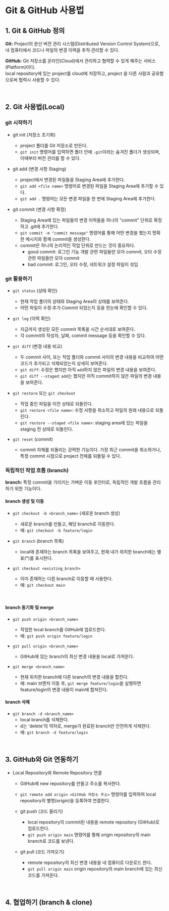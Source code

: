 # Git & GitHub 사용법

## 1. Git & GitHub 정의

**Git:** Project의 분산 버전 관리 시스템(Distributed Version Control System)으로,<br>
내 컴퓨터에서 코드나 파일의 변경 이력을 추적∙관리할 수 있다.

**GitHub:** Git 저장소를 온라인(Cloud)에서 관리하고 협력할 수 있게 해주는 서비스(Platform)이다.<br>
local repository에 있는 project를 cloud에 저장하고, project 을 다른 사람과 공유함으로써 협력시 사용할 수 있다.

<br>

## 2. Git 사용법(Local)

### git 시작하기

- git init (저장소 초기화)

  - project 폴더를 Git 저장소로 만든다.
  - `git init` 명령어를 입력하면 폴더 안에 `.git`이라는 숨겨진 폴더가 생성되며, 이때부터 버전 관리를 할 수 있다.

- git add (변경 사항 Staging)

  - project에서 변경된 파일들을 Staging Area에 추가한다.
  - `git add <file name>` 명령어로 변경된 파일을 Staging Area에 추가할 수 있다.
  - `git add .` 명령어는 모든 변경 파일을 한 번에 Staging Area에 추가한다.

- git commit (변경 사항 확정)
  - Staging Area에 있는 파일들의 변경 이력들을 하나의 "commit" 단위로 확정하고 .git에 추가한다.
  - `git commit -m "commit message"` 명령어를 통해 어떤 변경을 했는지 명확한 메시지와 함께 commit을 생성한다.
  - commit은 하나의 논리적인 작업 단위로 만드는 것이 중요하다.
    - good commit: 로그인 기능 개발 관련 파일들만 모아 commit, 오타 수정 관련 파일들만 모아 commit
    - bad commit: 로그인, 오타 수정, 네트워크 설정 파일이 섞임

### git 활용하기

- `git status` (상태 확인)

  - 현재 작업 폴더의 상태와 Staging Area의 상태를 보여준다.
  - 어떤 파일이 수정∙추가∙Commit 되었는지 등을 한눈에 확인할 수 있다.

- `git log` (이력 확인)

  - 지금까지 생성된 모든 commit 목록을 시간 순서대로 보여준다.
  - 각 commit의 작성자, 날짜, commit message 등을 확인할 수 있다.

- `git diff` (변경 내용 비교)

  - 두 commit 사이, 또는 작업 폴더와 commit 사이의 변경 내용을 비교하여 어떤 코드가 추가되고 삭제되었는지 상세히 보여준다.
  - `git diff`: 수정은 했지만 아직 `add`하지 않은 파일의 변경 내용을 보여준다.
  - `git diff --staged`: `add`는 했지만 아직 commit하지 않은 파일의 변경 내용을 보여준다.

- `git restore` 또는 `git checkout`

  - 작업 중인 파일을 이전 상태로 되돌린다.
  - `git restore <file name>`: 수정 사항을 취소하고 파일의 원래 내용으로 되돌린다.
  - `git restore --staged <file name>`: staging area에 있는 파일을 staging 전 상태로 되돌린다.

- `git reset` (commit)
  - commit 자체를 되돌리는 강력한 기능이다. 가장 최근 commit을 취소하거나, 특정 commit 시점으로 project 전체를 되돌릴 수 있다.

### 독립적인 작업 흐름 (branch)

**branch:** 특정 commit을 가리키는 가벼운 이동 포인터로, 독립적인 개발 흐름을 관리하기 위한 기능이다. <br>

#### branch 생성 및 이동

- `git checkout -b <branch_name>` (새로운 branch 생성)

  - 새로운 branch를 만들고, 해당 branch로 이동한다.
  - 예: `git checkout -b feature/login`

- `git branch` (branch 목록)

  - local에 존재하는 branch 목록을 보여주고, 현재 내가 위치한 branch에는 별표(\*)를 표시한다.

- `git checkout <existing_branch>`
  - 이미 존재하는 다른 branch로 이동할 때 사용한다.
  - 예: `git checkout main`

<br>

#### branch 동기화 및 merge

- `git push origin <branch_name>`

  - 작업한 local branch를 GitHub에 업로드한다.
  - 예: `git push origin feature/login`

- `git pull origin <branch_name>`

  - GitHub에 있는 branch의 최신 변경 내용을 local로 가져온다.

- `git merge <branch_name>`
  - 현재 위치한 branch에 다른 branch의 변경 내용을 합친다.
  - 예: main 브랜치 이동 후, `git merge feature/login`을 실행하면 feature/login의 변경 내용이 main에 합쳐진다.

#### branch 삭제

- `git branch -d <branch_name>`
  - local branch를 삭제한다.
  - d는 'delete'의 약자로, merge가 완료된 branch만 안전하게 삭제한다.
  - 예: `git branch -d feature/login`

<br>

## 3. GitHub와 Git 연동하기

- Local Repository와 Remote Repository 연결

  - GitHub에 new repository를 만들고 주소를 복사한다.
  - `git remote add origin <GitHub 저장소 주소>` 명령어를 입력하여 local repository의 별명(origin)을 등록하여 연결한다.

  - git push (코드 올리기)

    - local repository의 commit된 내용을 remote repository (GitHub)로 업로드한다.
    - `git push origin main` 명령어를 통해 origin repository의 main branch로 코드를 보낸다.

  - git pull (코드 가져오기)
    - remote repository의 최신 변경 내용을 내 컴퓨터로 다운로드 한다.
    - `git pull origin main` origin repository의 main branch에 있는 최신 코드를 가져온다.

<br>

## 4. 협업하기 (branch & clone)
